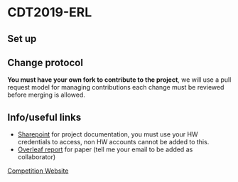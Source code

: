 # CDT2019-ERL

## Set up

## Change protocol

**You must have your own fork to contribute to the project**, we will use a pull request model for managing contributions each change must be reviewed before merging is allowed.

## Info/useful links

- [Sharepoint](https://heriotwatt.sharepoint.com/sites/CDT2019-ERL) for project documentation, you must use your HW credentials to access, non HW accounts cannot be added to this.
- [Overleaf report](https://www.overleaf.com/read/tbvrxpjrnrkt) for paper (tell me your email to be added as collaborator)

[Competition Website](https://www.eu-robotics.net/robotics_league/erl-consumer/about/index.html)


